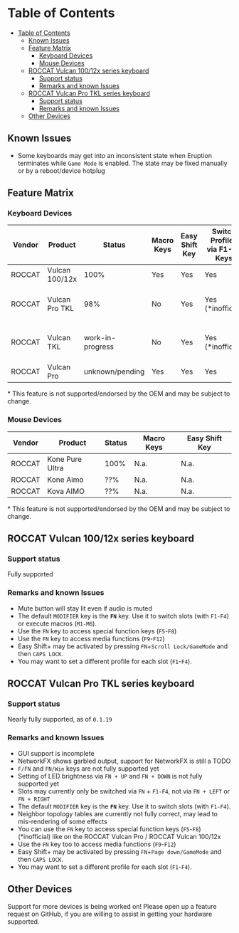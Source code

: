 # Table of Contents

- [Table of Contents](#table-of-contents)
  - [Known Issues](#known-issues)
  - [Feature Matrix](#feature-matrix)
    - [Keyboard Devices](#keyboard-devices)
    - [Mouse Devices](#mouse-devices)
  - [ROCCAT Vulcan 100/12x series keyboard](#roccat-vulcan-10012x-series-keyboard)
    - [Support status](#support-status)
    - [Remarks and known Issues](#remarks-and-known-issues)
  - [ROCCAT Vulcan Pro TKL series keyboard](#roccat-vulcan-pro-tkl-series-keyboard)
    - [Support status](#support-status-1)
    - [Remarks and known Issues](#remarks-and-known-issues-1)
  - [Other Devices](#other-devices)

## Known Issues

- Some keyboards may get into an inconsistent state when Eruption terminates while `Game Mode` is enabled. The state may be fixed manually or by a reboot/device hotplug

## Feature Matrix

### Keyboard Devices

| Vendor | Product        | Status           | Macro Keys | Easy Shift Key | Switch Profiles via F1-F4 Keys | Special functions via F5-F8 Keys   | Media keys F9-F12 |
| ------ | -------------- | ---------------- | ---------- | -------------- | ------------------------------ | ---------------------------------- | ----------------- |
| ROCCAT | Vulcan 100/12x | 100%             | Yes        | Yes            | Yes                            | Yes                                | Yes               |
| ROCCAT | Vulcan Pro TKL | 98%              | No         | Yes            | Yes (*inofficial)              | No, but maybe forced (*inofficial) | Yes               |
| ROCCAT | Vulcan TKL     | work-in-progress | No         | Yes            | Yes (*inofficial)              | No, but maybe forced (*inofficial) | Yes               |
| ROCCAT | Vulcan Pro     | unknown/pending  | Yes        | Yes            | Yes                            | Yes                                | Yes               |

\* This feature is not supported/endorsed by the OEM and may be subject to change.

### Mouse Devices

| Vendor | Product         | Status | Macro Keys | Easy Shift Key |
| ------ | --------------- | ------ | ---------- | -------------- |
| ROCCAT | Kone Pure Ultra | 100%   | N.a.       | N.a.           |
| ROCCAT | Kone Aimo       | ??%    | N.a.       | N.a.           |
| ROCCAT | Kova AIMO       | ??%    | N.a.       | N.a.           |

\* This feature is not supported/endorsed by the OEM and may be subject to change.

## ROCCAT Vulcan 100/12x series keyboard

### Support status

Fully supported

### Remarks and known Issues

- Mute button will stay lit even if audio is muted
- The default `MODIFIER` key is the **`FN`** key. Use it to switch slots (with `F1-F4`) or execute macros (`M1-M6`).
- Use the `FN` key to access special function keys (`F5`-`F8`)
- Use the `FN` key to access media functions (`F9`-`F12`)
- Easy Shift+ may be activated by pressing `FN`+`Scroll Lock/GameMode` and then `CAPS LOCK`.
- You may want to set a different profile for each slot (`F1`-`F4`).

## ROCCAT Vulcan Pro TKL series keyboard

### Support status

Nearly fully supported, as of `0.1.19`

### Remarks and known Issues

- GUI support is incomplete
- NetworkFX shows garbled output, support for NetworkFX is still a TODO
- `F/FN` and `FN/Win` keys are not fully supported yet
- Setting of LED brightness via `FN + UP` and `FN + DOWN` is not fully supported yet
- Slots may currently only be switched via `FN` + `F1-F4`, not via `FN + LEFT` or `FN + RIGHT`
- The default `MODIFIER` key is the **`FN`** key. Use it to switch slots (with `F1-F4`).
- Neighbor topology tables are currently not fully correct, may lead to mis-rendering of some effects
- You can use the `FN` key to access special function keys (`F5`-`F8`) (*inofficial) like on the ROCCAT Vulcan Pro / ROCCAT Vulcan 100/12x
- Use the `FN` key too to access media functions (`F9`-`F12`)
- Easy Shift+ may be activated by pressing `FN`+`Page down/GameMode` and then `CAPS LOCK`.
- You may want to set a different profile for each slot (`F1`-`F4`).

## Other Devices

Support for more devices is being worked on! Please open up a feature request on GitHub, if you are willing to assist in getting your hardware supported.
